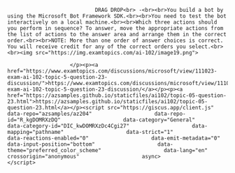 <p class="card-text">
							
								DRAG DROP<br> -<br><br>You build a bot by using the Microsoft Bot Framework SDK.<br><br>You need to test the bot interactively on a local machine.<br><br>Which three actions should you perform in sequence? To answer, move the appropriate actions from the list of actions to the answer area and arrange them in the correct order.<br><br>NOTE: More than one order of answer choices is correct. You will receive credit for any of the correct orders you select.<br><br><img src="https://img.examtopics.com/ai-102/image19.png">
							
						</p><p><a href="https://www.examtopics.com/discussions/microsoft/view/111023-exam-ai-102-topic-5-question-23-discussion/">https://www.examtopics.com/discussions/microsoft/view/111023-exam-ai-102-topic-5-question-23-discussion/</a></p><p><a href="https://azsamples.github.io/staticfiles/ai102/topic-05-question-23.html">https://azsamples.github.io/staticfiles/ai102/topic-05-question-23.html</a></p><script src="https://giscus.app/client.js"                    data-repo="azsamples/az204"                    data-repo-id="R_kgDOMRXzDQ"                    data-category="General"                    data-category-id="DIC_kwDOMRXzDc4Cgi27"                    data-mapping="pathname"                    data-strict="1"                    data-reactions-enabled="0"                    data-emit-metadata="0"                    data-input-position="bottom"                    data-theme="preferred_color_scheme"                    data-lang="en"                    crossorigin="anonymous"                    async>                    </script>